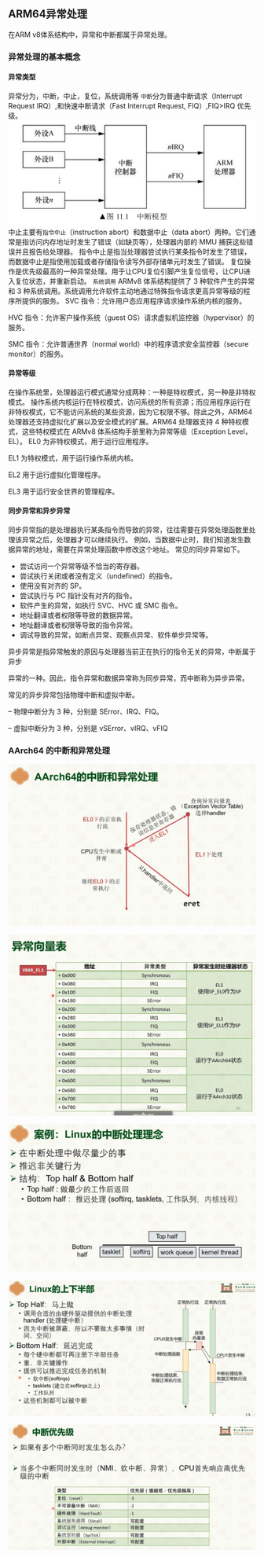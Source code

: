 ## ARM64异常处理
在ARM v8体系结构中，异常和中断都属于异常处理。
### 异常处理的基本概念
#### 异常类型
异常分为，中断，中止，复位，系统调用等
`中断`分为普通中断请求（Interrupt Request IRQ）,和快速中断请求（Fast Interrupt Request, FIQ）,FIQ>IRQ 优先级。
![image.png](https://raw.githubusercontent.com/KrealHtz/NoteImage/master/data/202410122233798.png)
中止主要有`指令中止`（instruction abort）和数据中止（data abort）两种。它们通常是指访问内存地址时发生了错误（如缺页等），处理器内部的 MMU 捕获这些错误并且报告给处理器。
指令中止是指当处理器尝试执行某条指令时发生了错误，而数据中止是指使用加载或者存储指令读写外部存储单元时发生了错误。
复位操作是优先级最高的一种异常处理。用于让CPU复位引脚产生复位信号，让CPU进入复位状态，并重新启动。
`系统调用` ARMv8 体系结构提供了 3 种软件产生的异常和 3 种系统调用。系统调用允许软件主动地通过特殊指令请求更高异常等级的程序所提供的服务。
SVC 指令：允许用户态应用程序请求操作系统内核的服务。

HVC 指令：允许客户操作系统（guest OS）请求虚拟机监控器（hypervisor）的服务。

SMC 指令：允许普通世界（normal world）中的程序请求安全监控器（secure monitor）的服务。
#### 异常等级
在操作系统里，处理器运行模式通常分成两种：一种是特权模式，另一种是非特权模式。
操作系统内核运行在特权模式，访问系统的所有资源；而应用程序运行在非特权模式，它不能访问系统的某些资源，因为它权限不够。除此之外，ARM64 处理器还支持虚拟化扩展以及安全模式的扩展。ARM64 处理器支持 4 种特权模式，这些特权模式在 ARMv8 体系结构手册里称为异常等级（Exception Level，EL）。
EL0 为非特权模式，用于运行应用程序。

EL1 为特权模式，用于运行操作系统内核。

EL2 用于运行虚拟化管理程序。

EL3 用于运行安全世界的管理程序。
#### 同步异常和异步异常
同步异常指的是处理器执行某条指令而导致的异常，往往需要在异常处理函数里处理该异常之后，处理器才可以继续执行。 例如，当数据中止时，我们知道发生数据异常的地址，需要在异常处理函数中修改这个地址。
常见的同步异常如下。
- 尝试访问一个异常等级不恰当的寄存器。
- 尝试执行关闭或者没有定义（undefined）的指令。
- 使用没有对齐的 SP。
- 尝试执行与 PC 指针没有对齐的指令。
- 软件产生的异常，如执行 SVC、HVC 或 SMC 指令。
- 地址翻译或者权限等导致的数据异常。
- 地址翻译或者权限等导致的指令异常。
- 调试导致的异常，如断点异常、观察点异常、软件单步异常等。

异步异常是指异常触发的原因与处理器当前正在执行的指令无关的异常，中断属于异步

异常的一种。因此，指令异常和数据异常称为同步异常，而中断称为异步异常。

常见的异步异常包括物理中断和虚拟中断。

 物理中断分为 3 种，分别是 SError、IRQ、FIQ。

 虚拟中断分为 3 种，分别是 vSError、vIRQ、vFIQ

### AArch64 的中断和异常处理

![image.png](https://raw.githubusercontent.com/KrealHtz/NoteImage/master/data/202410102232935.png)


![image.png](https://raw.githubusercontent.com/KrealHtz/NoteImage/master/data/202410102239620.png)

![image.png](https://raw.githubusercontent.com/KrealHtz/NoteImage/master/data/202410102243245.png)

![image.png](https://raw.githubusercontent.com/KrealHtz/NoteImage/master/data/202410102258691.png)



![image.png](https://raw.githubusercontent.com/KrealHtz/NoteImage/master/data/202410102246109.png)
